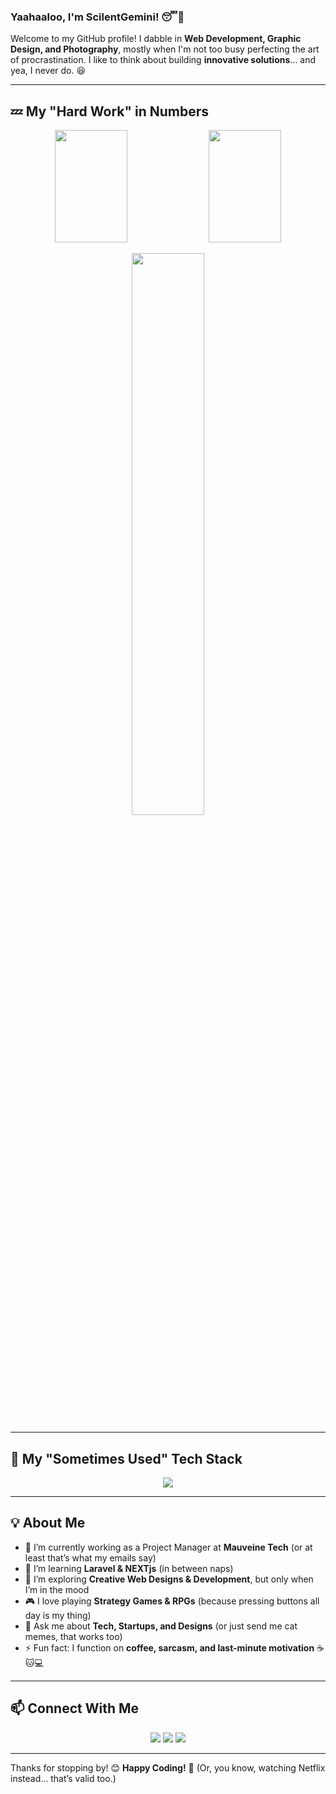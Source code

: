 ### Yaahaaloo, I'm **ScilentGemini**! 😴🚀

Welcome to my GitHub profile! I dabble in **Web Development, Graphic Design, and Photography**, mostly when I'm not too busy perfecting the art of procrastination. I like to think about building **innovative solutions**… and yea, I never do. 😆

---

## 💤 My "Hard Work" in Numbers
<p align="center">
  <img width="48%" height="180px" src="https://github-readme-stats.vercel.app/api?username=scilentgemini&show_icons=true&theme=tokyonight" />
  <img width="48%" height="180px" src="https://github-readme-stats.vercel.app/api/top-langs/?username=scilentgemini&layout=compact&theme=react" />
  
</p>

<p align="center">
  
  <img width="48%" src="https://github-readme-activity-graph.vercel.app/graph?username=scilentgemini&theme=react" />
</p>

---

## 🚀 My "Sometimes Used" Tech Stack
<p align="center">
  <img src="https://skillicons.dev/icons?i=html,css,js,react,vue,next,php,laravel,mysql,git,github,linux,docker" />
</p>

---

## 💡 About Me
- 🔭 I’m currently working as a Project Manager at **Mauveine Tech** (or at least that’s what my emails say)
- 🌱 I’m learning **Laravel & NEXTjs** (in between naps)
- 🤔 I’m exploring **Creative Web Designs & Development**, but only when I’m in the mood
- 🎮 I love playing **Strategy Games & RPGs** (because pressing buttons all day is my thing)
- 💬 Ask me about **Tech, Startups, and Designs** (or just send me cat memes, that works too)
- ⚡ Fun fact: I function on **coffee, sarcasm, and last-minute motivation** ☕🐱💻

---

## 📫 Connect With Me
<p align="center">
  <a href="https://github.com/scilentgemini"><img src="https://img.shields.io/badge/GitHub-%23000000.svg?style=for-the-badge&logo=github&logoColor=white" /></a>
  <a href="https://bibeklama.com.np"><img src="https://img.shields.io/badge/Website-%231E1E1E.svg?style=for-the-badge&logo=google-chrome&logoColor=white" /></a>
  <a href="https://instagram.com/scilentgemini"><img src="https://img.shields.io/badge/Instagram-%23E4405F.svg?style=for-the-badge&logo=instagram&logoColor=white" /></a>
</p>

---

Thanks for stopping by! 😊 **Happy Coding!** 🚀 (Or, you know, watching Netflix instead… that’s valid too.)

